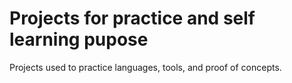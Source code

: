 # Projects for practice and self learning pupose

Projects used to practice languages, tools, and proof of concepts.
